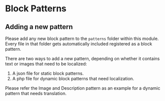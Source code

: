 # Block Patterns

## Adding a new pattern

Please add any new block pattern to the `patterns` folder within this module.
Every file in that folder gets automatically included registered as a block pattern.

There are two ways to add a new pattern, depending on whether it contains text or images that need to be localized:

1. A json file for static block patterns.
1. A php file for dynamic block patterns that need localization.

Please refer the Image and Description pattern as an example for a dynamic pattern that needs translation.
